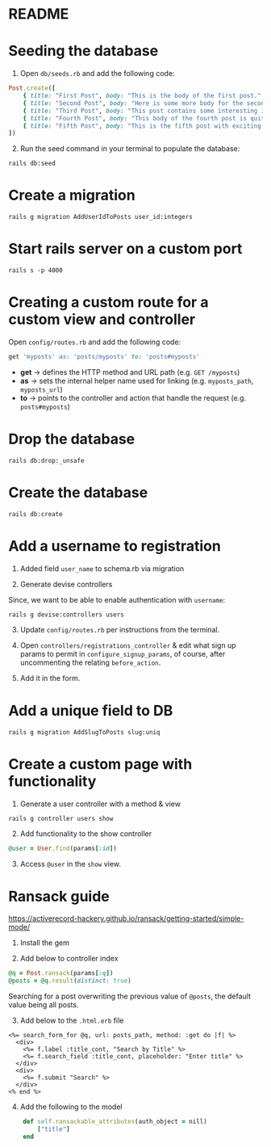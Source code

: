 # README

# Seeding the database

1. Open `db/seeds.rb` and add the following code:

```ruby
Post.create([
    { title: "First Post", body: "This is the body of the first post." },
    { title: "Second Post", body: "Here is some more body for the second post." },
    { title: "Third Post", body: "This post contains some interesting insights." },
    { title: "Fourth Post", body: "This body of the fourth post is quite engaging." },
    { title: "Fifth Post", body: "This is the fifth post with exciting information!" }
])
```

2. Run the seed command in your terminal to populate the database:

```
rails db:seed
```

# Create a migration

```
rails g migration AddUserIdToPosts user_id:integers
```

# Start rails server on a custom port

```
rails s -p 4000
```

# Creating a custom route for a custom view and controller

Open `config/routes.rb` and add the following code:

```ruby
get 'myposts' as: 'posts/myposts' to: 'posts#myposts'
```

- **get** → defines the HTTP method and URL path (e.g. `GET /myposts`)
- **as** → sets the internal helper name used for linking (e.g. `myposts_path`, `myposts_url`)
- **to** → points to the controller and action that handle the request (e.g. `posts#myposts`)

# Drop the database

```
rails db:drop:_unsafe
```

# Create the database

```
rails db:create
```

# Add a username to registration

1. Added field `user_name` to schema.rb via migration

2. Generate devise controllers

Since, we want to be able to enable authentication with `username`:

```
rails g devise:controllers users
```

3. Update `config/routes.rb` per instructions from the terminal.

4. Open `controllers/registrations_controller` & edit what sign up params to permit in `configure_signup_params`, of course, after uncommenting the relating `before_action`.

5. Add it in the form.

# Add a unique field to DB

```
rails g migration AddSlugToPosts slug:uniq
```

# Create a custom page with functionality

1. Generate a user controller with a method & view

```
rails g controller users show
```

2. Add functionality to the show controller

```ruby
@user = User.find(params[:id])
```

3. Access `@user` in the `show` view.

# Ransack guide

https://activerecord-hackery.github.io/ransack/getting-started/simple-mode/

1. Install the gem

2. Add below to controller index

```ruby
@q = Post.ransack(params[:q])
@posts = @q.result(distinct: true)
```

Searching for a post overwriting the previous value of `@posts`, the default value being all posts.

3. Add below to the `.html.erb` file

```erb
<%= search_form_for @q, url: posts_path, method: :get do |f| %>
  <div>
    <%= f.label :title_cont, "Search by Title" %>
    <%= f.search_field :title_cont, placeholder: "Enter title" %>
  </div>
  <div>
    <%= f.submit "Search" %>
  </div>
<% end %>
```

4. Add the following to the model

```ruby
    def self.ransackable_attributes(auth_object = nill)
        ["title"]
    end
```

